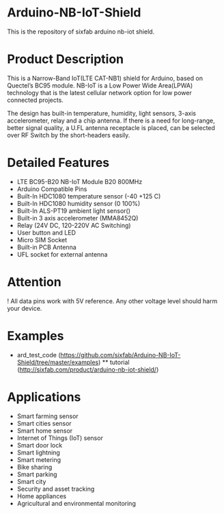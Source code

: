 # Arduino-NB-IoT-Shield

This is the repository of sixfab arduino nb-iot shield.

# Product Description
This is a Narrow-Band IoT(LTE CAT-NB1) shield for Arduino, based on Quectel’s BC95 module. NB-IoT is a Low Power Wide Area(LPWA) technology that is the latest cellular network option for low power connected projects.

The design has built-in temperature, humidity, light sensors, 3-axis accelerometer, relay and a chip antenna. If there is a need for long-range, better signal quality, a U.FL antenna receptacle is placed, can be selected over RF Switch by the short-headers easily.

# Detailed Features
* LTE BC95-B20 NB-IoT Module B20 800MHz
* Arduino Compatible Pins
* Built-In HDC1080 temperature sensor (-40 +125 C)
* Built-In HDC1080 humidity sensor (0 100%)
* Built-In ALS-PT19 ambient light sensor()
* Built-in 3 axis accelerometer (MMA8452Q)
* Relay (24V DC, 120-220V AC Switching)
* User button and LED
* Micro SIM Socket
* Built-in PCB Antenna
* UFL socket for external antenna

# Attention
! All data pins work with 5V reference. Any other voltage level should harm your device.

# Examples
* ard_test_code (https://github.com/sixfab/Arduino-NB-IoT-Shield/tree/master/examples)
 ** tutorial (http://sixfab.com/product/arduino-nb-iot-shield/)

# Applications
* Smart farming sensor
* Smart cities sensor
* Smart home sensor
* Internet of Things (IoT) sensor
* Smart door lock
* Smart lightning
* Smart metering
* Bike sharing
* Smart parking
* Smart city
* Security and asset tracking
* Home appliances
* Agricultural and environmental monitoring
